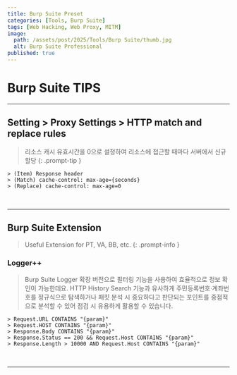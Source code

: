 ```yaml
---
title: Burp Suite Preset
categories: [Tools, Burp Suite]
tags: [Web Hacking, Web Proxy, MITM]
image:
  path: /assets/post/2025/Tools/Burp Suite/thumb.jpg
  alt: Burp Suite Professional
published: true
---
```


# Burp Suite TIPS

---

## Setting > Proxy Settings > HTTP match and replace rules
> 리소스 캐시 유효시간을 0으로 설정하여 리소스에 접근할 때마다 서버에서 신규 할당
{: .prompt-tip }

```
> (Item) Response header  
> (Match) cache-control: max-age={seconds}  
> (Replace) cache-control: max-age=0
```
<br>

---

## Burp Suite Extension
> Useful Extension for PT, VA, BB, etc.
{: .prompt-info }

### Logger++
> Burp Suite Logger 확장 버전으로 필터링 기능을 사용하여 효율적으로 정보 확인이 가능한데요. HTTP History Search 기능과 유사하게 주민등록번호·계좌번호를 정규식으로 탐색하거나 패킷 분석 시 중요하다고 판단되는 포인트를 중점적으로 분석할 수 있어 점검 시 유용하게 활용할 수 있습니다.

```
> Request.URL CONTAINS "{param}"  
> Request.HOST CONTAINS "{param}"  
> Response.Body CONTAINS "{param}"  
> Response.Status == 200 && Request.Host CONTAINS "{param}"  
> Response.Length > 10000 AND Request.Host CONTAINS "{param}"
```
<br>

---
